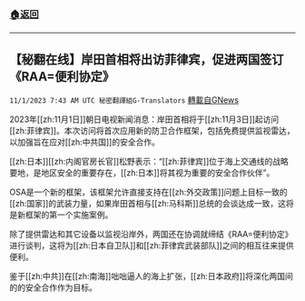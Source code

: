 ###  [:house:返回](README.md)
---


## 【秘翻在线】岸田首相将出访菲律宾，促进两国签订《RAA=便利协定》
`11/1/2023 7:43 AM UTC 秘密翻譯組G-Translators` [轉載自GNews](https://gnews.org/articles/1907211)

2023年[[zh:11月1日]]朝日电视新闻消息：岸田首相将于[[zh:11月3日]]起访问[[zh:菲律宾]]。本次访问将首次应用新的防卫合作框架，包括免费提供监视雷达，以加强旨在应对[[zh:中共国]]的安全合作。

[[zh:日本]][[zh:内阁官房长官]]松野表示：“[[zh:菲律宾]]位于海上交通线的战略要地，是地区安全的重要存在，[[zh:日本]]将其视为重要的安全合作伙伴”。

OSA是一个新的框架，该框架允许直接支持在[[zh:外交政策]]问题上目标一致的[[zh:国家]]的武装力量，如果岸田首相与[[zh:马科斯]]总统的会谈达成一致，这将是新框架的第一个实施案例。

除了提供雷达和其它设备以监视沿岸外，两国还在协调就缔结《RAA=便利协定》进行谈判，这将为[[zh:日本自卫队]]和[[zh:菲律宾武装部队]]之间的相互往来提供便利。

鉴于[[zh:中共]]在[[zh:南海]]咄咄逼人的海上扩张，[[zh:日本政府]]将深化两国间的的安全合作作为目标。
